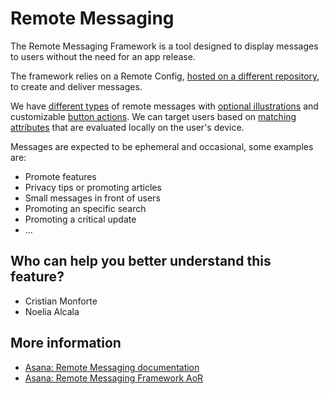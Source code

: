 # Remote Messaging
The Remote Messaging Framework is a tool designed to display messages to users without the need for an app release.

The framework relies on a Remote Config, [hosted on a different repository](https://github.com/duckduckgo/remote-messaging-config), to create and deliver messages.

We have [different types](https://app.asana.com/0/0/1201781670211066/f) of remote messages with [optional illustrations](https://app.asana.com/0/0/1201781670211076/f) and customizable [button actions](https://app.asana.com/0/0/1201781670211060/f). We can target users based on [matching attributes](https://app.asana.com/0/0/1201781670211033/f) that are evaluated locally on the user's device.

Messages are expected to be ephemeral and occasional, some examples are:
- Promote features
- Privacy tips or promoting articles
- Small messages in front of users
- Promoting an specific search
- Promoting a critical update
- ...

## Who can help you better understand this feature?
- Cristian Monforte
- Noelia Alcala

## More information
- [Asana: Remote Messaging documentation](https://app.asana.com/0/1202561462274611/1201912205467171/f)
- [Asana: Remote Messaging Framework AoR](https://app.asana.com/0/10125252356626/1201971377533448/f)